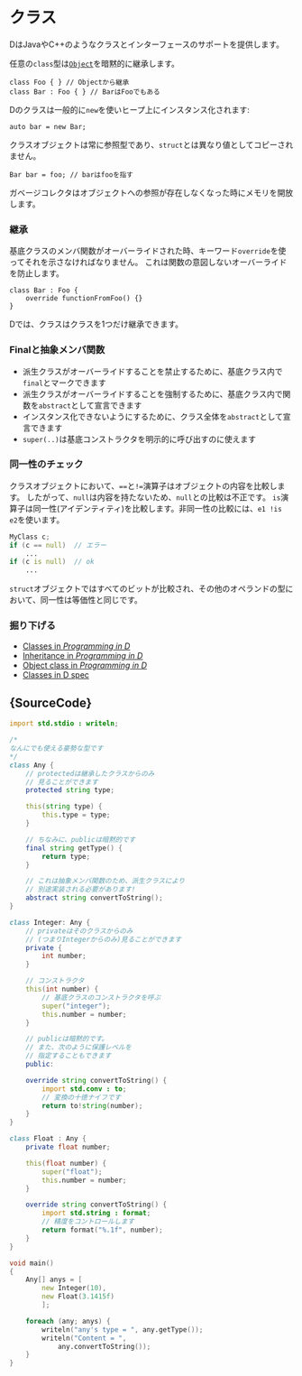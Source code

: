 # クラス

DはJavaやC++のようなクラスとインターフェースのサポートを提供します。

任意の`class`型は[`Object`](https://dlang.org/phobos/object.html)を暗黙的に継承します。

    class Foo { } // Objectから継承
    class Bar : Foo { } // BarはFooでもある

Dのクラスは一般的に`new`を使いヒープ上にインスタンス化されます:

    auto bar = new Bar;

クラスオブジェクトは常に参照型であり、`struct`とは異なり値としてコピーされません。

    Bar bar = foo; // barはfooを指す

ガベージコレクタはオブジェクトへの参照が存在しなくなった時にメモリを開放します。

### 継承

基底クラスのメンバ関数がオーバーライドされた時、キーワード`override`を使ってそれを示さなければなりません。
これは関数の意図しないオーバーライドを防止します。

    class Bar : Foo {
        override functionFromFoo() {}
    }

Dでは、クラスはクラスを1つだけ継承できます。

### Finalと抽象メンバ関数

- 派生クラスがオーバーライドすることを禁止するために、基底クラス内で`final`とマークできます
- 派生クラスがオーバーライドすることを強制するために、基底クラス内で関数を`abstract`として宣言できます
- インスタンス化できないようにするために、クラス全体を`abstract`として宣言できます
- `super(..)`は基底コンストラクタを明示的に呼び出すのに使えます

### 同一性のチェック

クラスオブジェクトにおいて、`==`と`!=`演算子はオブジェクトの内容を比較します。
したがって、`null`は内容を持たないため、`null`との比較は不正です。
`is`演算子は同一性(アイデンティティ)を比較します。非同一性の比較には、`e1 !is e2`を使います。

```d
MyClass c;
if (c == null)  // エラー
    ...
if (c is null)  // ok
    ...
```

`struct`オブジェクトではすべてのビットが比較され、その他のオペランドの型において、同一性は等価性と同じです。

### 掘り下げる

- [Classes in _Programming in D_](http://ddili.org/ders/d.en/class.html)
- [Inheritance in _Programming in D_](http://ddili.org/ders/d.en/inheritance.html)
- [Object class in _Programming in D_](http://ddili.org/ders/d.en/object.html)
- [Classes in D spec](https://dlang.org/spec/class.html)

## {SourceCode}

```d
import std.stdio : writeln;

/*
なんにでも使える豪勢な型です
*/
class Any {
    // protectedは継承したクラスからのみ
    // 見ることができます
    protected string type;

    this(string type) {
        this.type = type;
    }

    // ちなみに、publicは暗黙的です
    final string getType() {
        return type;
    }

    // これは抽象メンバ関数のため、派生クラスにより
    // 別途実装される必要があります!
    abstract string convertToString();
}

class Integer: Any {
    // privateはそのクラスからのみ
    // (つまりIntegerからのみ)見ることができます
    private {
        int number;
    }

    // コンストラクタ
    this(int number) {
        // 基底クラスのコンストラクタを呼ぶ
        super("integer");
        this.number = number;
    }

    // publicは暗黙的です。
    // また、次のように保護レベルを
    // 指定することもできます
    public:

    override string convertToString() {
        import std.conv : to;
        // 変換の十徳ナイフです
        return to!string(number);
    }
}

class Float : Any {
    private float number;

    this(float number) {
        super("float");
        this.number = number;
    }

    override string convertToString() {
        import std.string : format;
        // 精度をコントロールします
        return format("%.1f", number);
    }
}

void main()
{
    Any[] anys = [
        new Integer(10),
        new Float(3.1415f)
        ];

    foreach (any; anys) {
        writeln("any's type = ", any.getType());
        writeln("Content = ",
            any.convertToString());
    }
}
```
